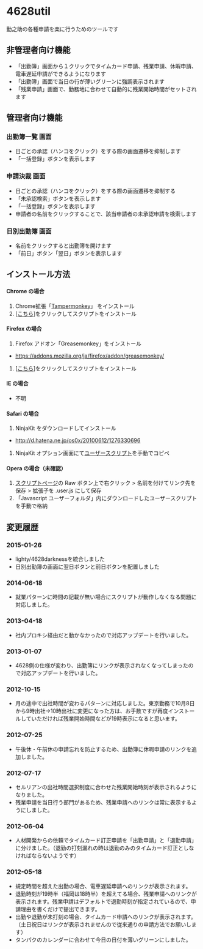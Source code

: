 4628util
============

勤之助の各種申請を楽に行うためのツールです

## 非管理者向け機能
 * 「出勤簿」画面から１クリックでタイムカード申請、残業申請、休暇申請、電車遅延申請ができるようになります
 * 「出勤簿」画面で当日の行が薄いグリーンに強調表示されます
 * 「残業申請」画面で、勤務地に合わせて自動的に残業開始時間がセットされます

## 管理者向け機能

### 出勤簿一覧 画面
 * 日ごとの承認（ハンコをクリック）をする際の画面遷移を抑制します
 * 「一括登録」ボタンを表示します

### 申請決裁 画面
 * 日ごとの承認（ハンコをクリック）をする際の画面遷移を抑制する
 * 「未承認検索」ボタンを表示します
 * 「一括登録」ボタンを表示します
 * 申請者の名前をクリックすることで、該当申請者の未承認申請を検索します

### 日別出勤簿 画面
 * 名前をクリックすると出勤簿を開けます
 * 「前日」ボタン「翌日」ボタンを表示します

## インストール方法

#### Chrome の場合
1. Chrome拡張「[Tampermonkey](https://chrome.google.com/webstore/detail/tampermonkey/dhdgffkkebhmkfjojejmpbldmpobfkfo?hl=ja)」 をインストール
1. [[こちら](https://github.com/kazsix/4628util.user.js/raw/master/4628util.user.js)]をクリックしてスクリプトをインストール

#### Firefox の場合
1. Firefox アドオン「Greasemonkey」をインストール
  * https://addons.mozilla.org/ja/firefox/addon/greasemonkey/
1. [[こちら](https://github.com/kazsix/4628util.user.js/raw/master/4628util.user.js)]をクリックしてスクリプトをインストール

#### IE の場合
* 不明

#### Safari の場合
1. NinjaKit をダウンロードしてインストール
  * http://d.hatena.ne.jp/os0x/20100612/1276330696
1. NinjaKit オプション画面にて[ユーザースクリプト](https://github.com/kazsix/4628util.user.js/raw/master/4628util.user.js)を手動でコピペ

#### Opera の場合（未確認）
1. [スクリプトページ](https://github.com/kazsix/4628util.user.js/blob/master/4628util.user.js)の Raw ボタン上で右クリック > 名前を付けてリンク先を保存 > 拡張子を .user.js にして保存
1. 「Javascript ユーザーフォルダ」内にダウンロードしたユーザースクリプトを手動で格納

## 変更履歴

### 2015-01-26
 * lighty/4628darknessを統合しました
 * 日別出勤簿の画面に翌日ボタンと前日ボタンを配置しました

### 2014-06-18
 * 就業パターンに時間の記載が無い場合にスクリプトが動作しなくなる問題に対応しました。

### 2013-04-18
 * 社内プロキシ経由だと動かなかったので対応アップデートを行いました。

### 2013-01-07
 * 4628側の仕様が変わり、出勤簿にリンクが表示されなくなってしまったので対応アップデートを行いました。

### 2012-10-15
 * 月の途中で出社時間が変わるパターンに対応しました。東京勤務で10月8日から9時出社→10時出社に変更になった方は、お手数ですが再度インストールしていただければ残業開始時間などが19時表示になると思います。

### 2012-07-25
 * 午後休・午前休の申請忘れを防止するため、出勤簿に休暇申請のリンクを追加しました。

### 2012-07-17
 * セルリアンの出社時間選択制度に合わせた残業開始時刻が表示されるようになりました。
 * 残業申請を当日行う部門があるため、残業申請へのリンクは常に表示するようにしました。

### 2012-06-04
 * 人材開発からの依頼でタイムカード訂正申請を「出勤申請」と「退勤申請」に分けました。（退勤の打刻漏れの時は退勤のみのタイムカード訂正としなければならないようです）

### 2012-05-18
 * 規定時間を超えた出勤の場合、電車遅延申請へのリンクが表示されます。
 * 退勤時刻が19時半（福岡は18時半）を超えてる場合、残業申請へのリンクが表示されます。残業申請はデフォルトで退勤時刻が指定されているので、申請理由を書くだけで提出できます。
 * 出勤や退勤が未打刻の場合、タイムカード申請へのリンクが表示されます。（土日祝日はリンクが表示されませんので従来通りの申請方法でお願いします）
 * タンパクのカレンダーに合わせて今日の日付を薄いグリーンにしました。
